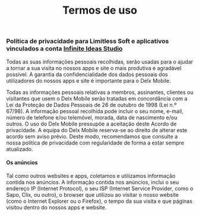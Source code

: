 <body id="page-top">
<header>
      <h1 class="title">Termos de uso</h1>
    </header>
<h3>
    Política de privacidade para
    Limitless Soft
    e aplicativos vinculados a conta
    <a href="#">Infinite Ideas Studio</a>
</h3>

<p>
    Todas as suas informações pessoais recolhidas, serão usadas para o ajudar a tornar a sua visita no nossos apps e site o mais produtiva e agradável possível.
    A garantia da confidencialidade dos dados pessoais dos utilizadores do nossos apps e site é importante para o Delx Mobile.
</p>
<p>
    Todas as informações pessoais relativas a membros, assinantes, clientes ou visitantes que usem o Delx Mobile serão tratadas em concordância com a Lei da Proteção de Dados Pessoais de 26 de outubro de 1998 (Lei n.º 67/98).
    A informação pessoal recolhida pode incluir o seu nome, e-mail, número de telefone e/ou telemóvel, morada, data de nascimento e/ou outros.
    O uso do Delx Mobile pressupõe a aceitação deste Acordo de privacidade. A equipa do Delx Mobile reserva-se ao direito de alterar este acordo sem aviso prévio. Deste modo, recomendamos que consulte a nossa política de privacidade com regularidade de forma a estar sempre atualizado.
</p>
<h4>
    Os anúncios
</h4>
<p>
    Tal como outros websites e apps, coletamos e utilizamos informação contida nos anúncios. A informação contida nos anúncios, inclui o seu endereço IP (Internet Protocol), o seu ISP (Internet Service Provider, como o Sapo, Clix, ou outro), o browser que utilizou ao visitar o nosso website (como o Internet Explorer ou o Firefox), o tempo da sua visita e que páginas visitou dentro do nossos apps e website.
</p>
</body>
